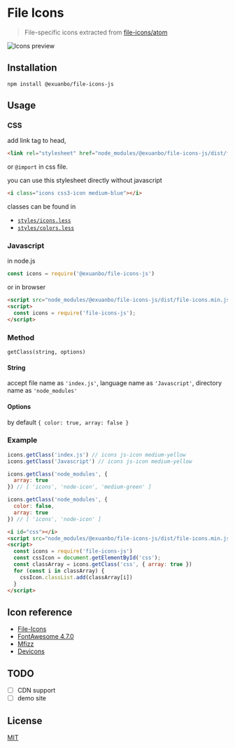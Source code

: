 # File Icons

> File-specific icons extracted from [file-icons/atom](https://github.com/file-icons/atom)

<img alt="Icons preview" src="https://raw.githubusercontent.com/file-icons/atom/master/preview.png">

## Installation

```shell
npm install @exuanbo/file-icons-js
```

## Usage

### CSS

add link tag to head,

```html
<link rel="stylesheet" href="node_modules/@exuanbo/file-icons-js/dist/file-icons.min.css">
```

or `@import` in css file.

you can use this stylesheet directly without javascript

```html
<i class="icons css3-icon medium-blue"></i>
```

classes can be found in

- [`styles/icons.less`](./styles/icons.less)
- [`styles/colors.less`](./styles/colors.less)

### Javascript

in node.js

```javascript
const icons = require('@exuanbo/file-icons-js')
```

or in browser

```html
<script src="node_modules/@exuanbo/file-icons-js/dist/file-icons.min.js"></script>
<script>
  const icons = require('file-icons-js');
</script>
```

### Method

`getClass(string, options)`

#### String

accept file name as `'index.js'`, language name as `'Javascript'`, directory name as `'node_modules'`

#### Options

by default `{ color: true, array: false }`

### Example

```javascript
icons.getClass('index.js') // icons js-icon medium-yellow
icons.getClass('Javascript') // icons js-icon medium-yellow

icons.getClass('node_modules', {
  array: true
}) // [ 'icons', 'node-icon', 'medium-green' ]

icons.getClass('node_modules', {
  color: false,
  array: true
}) // [ 'icons', 'node-icon' ]
```

```html
<i id="css"></i>
<script src="node_modules/@exuanbo/file-icons-js/dist/file-icons.min.js"></script>
<script>
  const icons = require('file-icons-js')
  const cssIcon = document.getElementById('css');
  const classArray = icons.getClass('css', { array: true })
  for (const i in classArray) {
    cssIcon.classList.add(classArray[i])
  }
</script>
```

## Icon reference

- [File-Icons](https://github.com/file-icons/icons/blob/master/charmap.md)
- [FontAwesome 4.7.0](https://fontawesome.com/v4.7.0/cheatsheet/)
- [Mfizz](https://github.com/file-icons/MFixx/blob/master/charmap.md)
- [Devicons](https://github.com/file-icons/DevOpicons/blob/master/charmap.md)

## TODO

- [ ] CDN support
- [ ] demo site

## License

[MIT](https://github.com/exuanbo/file-icons-js/blob/master/LICENSE)
